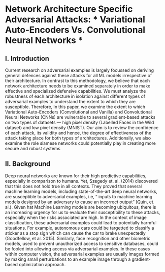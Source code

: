 # Network Architecture Specific Adversarial Attacks: * Variational Auto-Encoders Vs. Convolutional Neural Networks *

## I. Introduction
Current research on adversarial examples is largely focussed on deriving general defences against these attacks for all ML models irrespective of their architecture. In contrast to this methodology, we believe that each network architecture needs to be examined separately in order to make effective and specialized defensive capabilities. We must analyze the robustness of each architecture in isolation against different types of adversarial examples to understand the extent to which they are susceptible. Therefore, In this paper, we examine the extent to which Variational Auto-Encoders (Convolutional and Vanilla) and Convolutional Neural Networks (CNNs) are vulnerable to several gradient-based attacks on two types of datasets —  high pixel density (Labelled Faces in the Wild dataset) and low pixel density (MNIST). Our aim is to review the confidence of each attack, its validity and hence, the degree of effectiveness of the attack taking place for both types of architectures. Additionally, we also examine the role siamese networks could potentially play in creating more secure and robust systems. 

## II. Background
Deep neural networks are known for their high predictive capabilities, especially in comparison to humans. Yet, Szegedy et. al. (2014) discovered that this does not hold true in all contexts. They proved that several machine learning models, including state-of-the-art deep neural networks, are susceptible to adversarial examples, i.e, “ inputs to machine learning models designed by an adversary to cause an incorrect output” (Quin, et. al.). Given hat Machine Learning models are becoming ubiquitous, there is an increasing urgency for us to evaluate their susceptibility to these attacks, especially when the risks associated are high. In the context of image classification, these adversarial examples could lead to potentially harmful situations. For example, autonomous cars could be targetted to classify a sticker as a stop sign which can cause the car to brake unexpectedly (Goodfellow, et al. 2015). Similarly, face recognition and other biometric models, used to prevent unauthorized access to sensitive databases, could be fooled into allowing access via adversarial examples. In these cases within computer vision, the adversarial examples are usually images formed by making small perturbations to an example image through a gradient-based optimization approach.  

